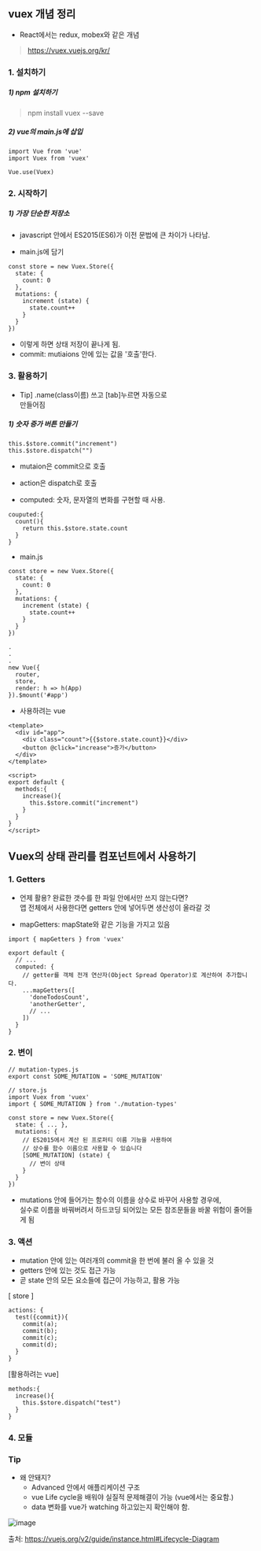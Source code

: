 ## vuex 개념 정리

- React에서는 redux, mobex와 같은 개념
> https://vuex.vuejs.org/kr/

### 1. 설치하기 

##### 1) npm 설치하기

> npm install vuex --save

##### 2) vue의 main.js에 삽입

```node
import Vue from 'vue'
import Vuex from 'vuex'

Vue.use(Vuex)
```

### 2. 시작하기

##### 1) 가장 단순한 저장소

- javascript 안에서 ES2015(ES6)가 이전 문법에 큰 차이가 나타남.

- main.js에 담기
```node
const store = new Vuex.Store({
  state: {
    count: 0
  },
  mutations: {
    increment (state) {
      state.count++
    }
  }
})
```

- 이렇게 하면 상태 저장이 끝나게 됨.
- commit: mutiaions 안에 있는 값을 '호출'한다.

### 3. 활용하기

* Tip] .name(class이름) 쓰고 [tab]누르면 자동으로 <div class="name"></div> 만들어짐
 
##### 1) 숫자 증가 버튼 만들기

``` vue
this.$store.commit("increment")
this.$store.dispatch("")
```
- mutaion은 commit으로 호출
- action은 dispatch로 호출

- computed: 숫자, 문자열의 변화를 구현할 때 사용. 

```node
couputed:{
  count(){
    return this.$store.state.count
  }
}
```

- main.js

```node
const store = new Vuex.Store({
  state: {
    count: 0
  },
  mutations: {
    increment (state) {
      state.count++
    }
  }
})

.
.
.
new Vue({
  router,
  store,
  render: h => h(App)
}).$mount('#app')

```
- 사용하려는 vue

```vue
<template>
  <div id="app">
    <div class="count">{{$store.state.count}}</div>
    <button @click="increase">증가</button>
  </div>
</template>

<script>
export default {
  methods:{
    increase(){
      this.$store.commit("increment")
    }
  }
}
</script>

```

## Vuex의 상태 관리를 컴포넌트에서 사용하기

### 1. Getters

- 언제 활용? 완료한 갯수를 한 파일 안에서만 쓰지 않는다면? <br>
  앱 전체에서 사용한다면 getters 안에 넣어두면 생산성이 올라갈 것


- mapGetters: mapState와 같은 기능을 가지고 있음

```node
import { mapGetters } from 'vuex'

export default {
  // ...
  computed: {
    // getter를 객체 전개 연산자(Object Spread Operator)로 계산하여 추가합니다.
    ...mapGetters([
      'doneTodosCount',
      'anotherGetter',
      // ...
    ])
  }
}
```

### 2. 변이

```node
// mutation-types.js
export const SOME_MUTATION = 'SOME_MUTATION'
```

```node
// store.js
import Vuex from 'vuex'
import { SOME_MUTATION } from './mutation-types'

const store = new Vuex.Store({
  state: { ... },
  mutations: {
    // ES2015에서 계산 된 프로퍼티 이름 기능을 사용하여
    // 상수를 함수 이름으로 사용할 수 있습니다
    [SOME_MUTATION] (state) {
      // 변이 상태
    }
  }
})
```

- mutations 안에 들어가는 함수의 이름을 상수로 바꾸어 사용할 경우에, <br>
  실수로 이름을 바꿔버려서 하드코딩 되어있는 모든 참조문들을 바꿀 위험이 줄어들게 됨

### 3. 액션

- mutation 안에 있는 여러개의 commit을 한 번에 불러 올 수 있을 것
- getters 안에 있는 것도 접근 가능
- 곧 state 안의 모든 요소들에 접근이 가능하고, 활용 가능


[ store ]
```node
actions: {
  test({commit}){
    commit(a);
    commit(b);
    commit(c);
    commit(d);
  }
}
```

[활용하려는 vue]
``` node
methods:{
  increase(){
    this.$store.dispatch("test")
  }
}
```

### 4. 모듈


### Tip

- 왜 안돼지? 
  * Advanced 안에서 애플리케이션 구조
  * vue Life cycle을 배워야 실질적 문제해결이 가능 (vue에서는 중요함.)
  * data 변화를 vue가 watching 하고있는지 확인해야 함.

![image](https://user-images.githubusercontent.com/69338643/131459724-88ce75a4-c641-4c23-91e5-d1b27937b6fc.png)

출처: https://vuejs.org/v2/guide/instance.html#Lifecycle-Diagram
